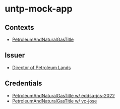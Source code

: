 # untp-mock-app

## Contexts
- [PetroleumAndNaturalGasTitle](https://test.digitaltrust.traceability.site/contexts/PetroleumAndNaturalGasTitle/v0)

## Issuer
- [Director of Petroleum Lands](https://test.digitaltrust.traceability.site/petroleum-and-natural-gas-act/director-of-petroleum-lands/did.json)

## Credentials
- [PetroleumAndNaturalGasTitle w/ eddsa-jcs-2022](https://test.digitaltrust.traceability.site/entities/A0131571/credentials/0eb53970-9e0d-4965-922e-5179ff24657b)
- [PetroleumAndNaturalGasTitle w/ vc-jose](https://test.digitaltrust.traceability.site/entities/A0131571/credentials/762651c9-6f4c-472d-a88c-ab3f7653a3d6)
